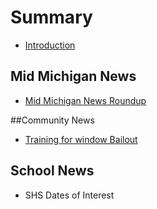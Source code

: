 # Summary

* [Introduction](README.md)

## Mid Michigan News
* [Mid Michigan News Roundup](midmichigannews11082016.md)

##Community News
* [Training for window Bailout](firedepartmenttraining.md)

## School News
* SHS Dates of Interest

